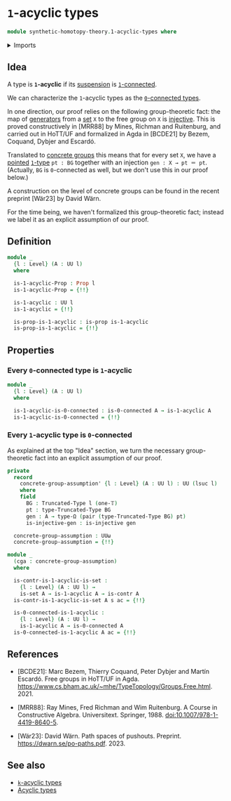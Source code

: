# `1`-acyclic types

```agda
module synthetic-homotopy-theory.1-acyclic-types where
```

<details><summary>Imports</summary>

```agda
open import foundation.0-connected-types
open import foundation.binary-transport
open import foundation.constant-maps
open import foundation.contractible-types
open import foundation.dependent-pair-types
open import foundation.equivalences
open import foundation.function-extensionality
open import foundation.identity-types
open import foundation.inhabited-types
open import foundation.injective-maps
open import foundation.propositions
open import foundation.set-truncations
open import foundation.sets
open import foundation.truncated-types
open import foundation.truncation-levels
open import foundation.universe-levels

open import synthetic-homotopy-theory.0-acyclic-types
open import synthetic-homotopy-theory.loop-spaces
open import synthetic-homotopy-theory.truncated-acyclic-maps
open import synthetic-homotopy-theory.truncated-acyclic-types
```

</details>

## Idea

A type is **`1`-acyclic** if its
[suspension](synthetic-homotopy-theory.suspensions-of-types.md) is
[`1`-connected](foundation.connected-types.md).

We can characterize the `1`-acyclic types as the
[`0`-connected types](foundation.0-connected-types.md).

In one direction, our proof relies on the following group-theoretic fact: the
map of [generators](group-theory.generating-elements-groups.md) from a
[set](foundation-core.sets.md) `X` to the free group on `X` is
[injective](foundation-core.injective-maps.md). This is proved constructively in
\[MRR88\] by Mines, Richman and Ruitenburg, and carried out in HoTT/UF and
formalized in Agda in \[BCDE21\] by Bezem, Coquand, Dybjer and Escardó.

Translated to [concrete groups](group-theory.concrete-groups.md) this means that
for every set `X`, we have a [pointed](structured-types.pointed-types.md)
[`1`-type](foundation-core.1-types.md) `pt : BG` together with an injection
`gen : X → pt ＝ pt`. (Actually, `BG` is `0`-connected as well, but we don't use
this in our proof below.)

A construction on the level of concrete groups can be found in the recent
preprint \[Wär23\] by David Wärn.

For the time being, we haven't formalized this group-theoretic fact; instead we
label it as an explicit assumption of our proof.

## Definition

```agda
module _
  {l : Level} (A : UU l)
  where

  is-1-acyclic-Prop : Prop l
  is-1-acyclic-Prop = {!!}

  is-1-acyclic : UU l
  is-1-acyclic = {!!}

  is-prop-is-1-acyclic : is-prop is-1-acyclic
  is-prop-is-1-acyclic = {!!}
```

## Properties

### Every `0`-connected type is `1`-acyclic

```agda
module _
  {l : Level} (A : UU l)
  where

  is-1-acyclic-is-0-connected : is-0-connected A → is-1-acyclic A
  is-1-acyclic-is-0-connected = {!!}
```

### Every `1`-acyclic type is `0`-connected

As explained at the top "Idea" section, we turn the necessary group-theoretic
fact into an explicit assumption of our proof.

```agda
private
  record
    concrete-group-assumption' {l : Level} (A : UU l) : UU (lsuc l)
    where
    field
      BG : Truncated-Type l (one-𝕋)
      pt : type-Truncated-Type BG
      gen : A → type-Ω (pair (type-Truncated-Type BG) pt)
      is-injective-gen : is-injective gen

  concrete-group-assumption : UUω
  concrete-group-assumption = {!!}

module _
  (cga : concrete-group-assumption)
  where

  is-contr-is-1-acyclic-is-set :
    {l : Level} (A : UU l) →
    is-set A → is-1-acyclic A → is-contr A
  is-contr-is-1-acyclic-is-set A s ac = {!!}

  is-0-connected-is-1-acyclic :
    {l : Level} (A : UU l) →
    is-1-acyclic A → is-0-connected A
  is-0-connected-is-1-acyclic A ac = {!!}
```

## References

- \[BCDE21\]: Marc Bezem, Thierry Coquand, Peter Dybjer and Martín Escardó. Free
  groups in HoTT/UF in Agda.
  <https://www.cs.bham.ac.uk/~mhe/TypeTopology/Groups.Free.html>. 2021.

- \[MRR88\]: Ray Mines, Fred Richman and Wim Ruitenburg. A Course in
  Constructive Algebra. Universitext. Springer, 1988.
  [doi:10.1007/978-1-4419-8640-5](https://doi.org/10.1007/978-1-4419-8640-5).

- \[Wär23\]: David Wärn. Path spaces of pushouts. Preprint.
  <https://dwarn.se/po-paths.pdf>. 2023.

## See also

- [`k`-acyclic types](synthetic-homotopy-theory.truncated-acyclic-maps.md)
- [Acyclic types](synthetic-homotopy-theory.acyclic-types.md)
